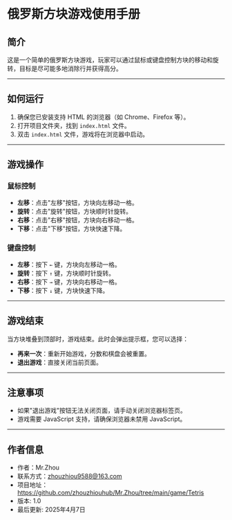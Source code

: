 # 俄罗斯方块游戏使用手册

## 简介
这是一个简单的俄罗斯方块游戏，玩家可以通过鼠标或键盘控制方块的移动和旋转，目标是尽可能多地消除行并获得高分。

---

## 如何运行
1. 确保您已安装支持 HTML 的浏览器（如 Chrome、Firefox 等）。
2. 打开项目文件夹，找到 `index.html` 文件。
3. 双击 `index.html` 文件，游戏将在浏览器中启动。

---

## 游戏操作
### 鼠标控制
- **左移**：点击"左移"按钮，方块向左移动一格。
- **旋转**：点击"旋转"按钮，方块顺时针旋转。
- **右移**：点击"右移"按钮，方块向右移动一格。
- **下移**：点击"下移"按钮，方块快速下降。

### 键盘控制
- **左移**：按下 `←` 键，方块向左移动一格。
- **旋转**：按下 `↑` 键，方块顺时针旋转。
- **右移**：按下 `→` 键，方块向右移动一格。
- **下移**：按下 `↓` 键，方块快速下降。

---

## 游戏结束
当方块堆叠到顶部时，游戏结束。此时会弹出提示框，您可以选择：
- **再来一次**：重新开始游戏，分数和棋盘会被重置。
- **退出游戏**：直接关闭当前页面。

---

## 注意事项
- 如果"退出游戏"按钮无法关闭页面，请手动关闭浏览器标签页。
- 游戏需要 JavaScript 支持，请确保浏览器未禁用 JavaScript。

---

## 作者信息
- 作者：Mr.Zhou
- 联系方式：zhouzhiou9588@163.com
- 项目地址：https://github.com/zhouzhiouhub/Mr.Zhou/tree/main/game/Tetris
- 版本: 1.0
- 最后更新: 2025年4月7日
